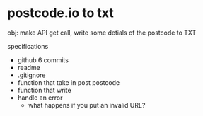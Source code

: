 # postcode.io to txt

obj: make API get call, write some detials of the postcode to TXT

specifications
- github 6 commits
- readme
- .gitignore
- function that take in post postcode
- function that write
- handle an error
   - what happens if you put an invalid URL? 